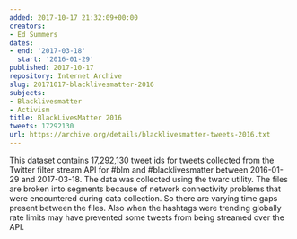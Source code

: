 ```yaml
---
added: 2017-10-17 21:32:09+00:00
creators:
- Ed Summers
dates:
- end: '2017-03-18'
  start: '2016-01-29'
published: 2017-10-17
repository: Internet Archive
slug: 20171017-blacklivesmatter-2016
subjects:
- Blacklivesmatter
- Activism
title: BlackLivesMatter 2016
tweets: 17292130
url: https://archive.org/details/blacklivesmatter-tweets-2016.txt
---
```


This dataset contains 17,292,130 tweet ids for tweets collected from the Twitter filter stream API for #blm and #blacklivesmatter between 2016-01-29 and 2017-03-18. The data was collected using the twarc utility. The files are broken into segments because of network connectivity problems that were encountered during data collection. So there are varying time gaps present between the files. Also when the hashtags were trending globally rate limits may have prevented some tweets from being streamed over the API.
